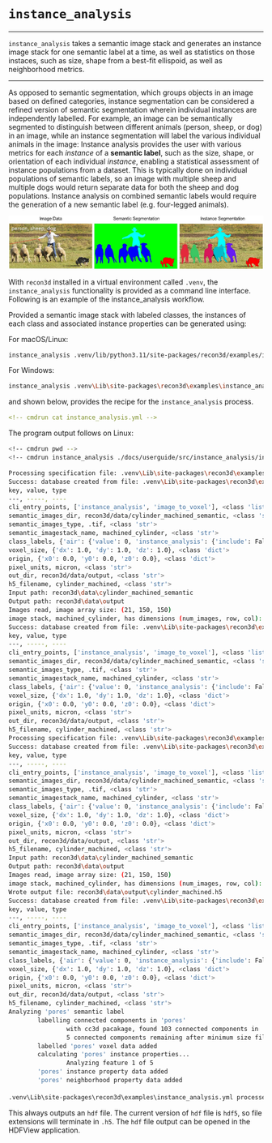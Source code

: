 # `instance_analysis`

---

`instance_analysis` takes a semantic image stack and generates an instance image stack for one semantic label at a time, as well as statistics on those instaces, such as size, shape from a best-fit ellispoid, as well as neighborhood metrics. 

---

As opposed to semantic segmentation, which groups objects in an image based on defined categories, instance segmentation can be considered a refined version of semantic segmentation wherein individual instances are independently labelled. For example, an image can be semantically segmented to distinguish between different animals (person, sheep, or dog) in an image, while an instance segmentation will label the various individual animals in the image:
Instance analysis provides the user with various metrics for each *instance* of a **semantic label**, such as the size, shape, or orientation of each individual *instance*, enabling a statistical assessment of instance populations from a dataset. This is typically done on individual populations of semantic labels, so an image with multiple sheep and multiple dogs would return separate data for both the sheep and dog populations. Instance analysis on combined semantic labels would require the generation of a new semantic label (e.g. four-legged animals).

![semantic_vs_instance.png](semantic_vs_instance.png)

With ``recon3d`` installed in a virtual environment called ``.venv``, the ``instance_analysis`` functionality is provided as a command line interface.  Following is an example of the instance_analysis workflow.

Provided a semantic image stack with labeled classes, the instances of each class and associated instance properties can be generated using: 

For macOS/Linux:

```sh
instance_analysis .venv/lib/python3.11/site-packages/recon3d/examples/instance_analysis.yml
```

For Windows:

```sh
instance_analysis .venv\Lib\site-packages\recon3d\examples\instance_analysis.yml
```

and shown below, provides the recipe for the ``instance_analysis`` process.

```yml
<!-- cmdrun cat instance_analysis.yml -->

```

The program output follows on Linux:

```sh
<!-- cmdrun pwd -->
<!-- cmdrun instance_analysis ./docs/userguide/src/instance_analysis/instance_analysis.yml -->
```

```sh
Processing specification file: .venv\Lib\site-packages\recon3d\examples\instance_analysis.yml
Success: database created from file: .venv\Lib\site-packages\recon3d\examples\instance_analysis.yml
key, value, type
---, -----, ----
cli_entry_points, ['instance_analysis', 'image_to_voxel'], <class 'list'>
semantic_images_dir, recon3d/data/cylinder_machined_semantic, <class 'str'>
semantic_images_type, .tif, <class 'str'>
semantic_imagestack_name, machined_cylinder, <class 'str'>
class_labels, {'air': {'value': 0, 'instance_analysis': {'include': False, 'min_feature_size': 0}}, 'metal': {'value': 1, 'instance_analysis': {'include': False, 'min_feature_size': 0}}, 'pores': {'value': 2, 'instance_analysis': {'include': True, 'min_feature_size': 12}}}, <class 'dict'>
voxel_size, {'dx': 1.0, 'dy': 1.0, 'dz': 1.0}, <class 'dict'>        
origin, {'x0': 0.0, 'y0': 0.0, 'z0': 0.0}, <class 'dict'>
pixel_units, micron, <class 'str'>
out_dir, recon3d/data/output, <class 'str'>
h5_filename, cylinder_machined, <class 'str'>
Input path: recon3d\data\cylinder_machined_semantic
Output path: recon3d\data\output
Images read, image array size: (21, 150, 150)
image stack, machined_cylinder, has dimensions (num_images, row, col): (21, 150, 150)
Success: database created from file: .venv\Lib\site-packages\recon3d\examples\instance_analysis.yml
key, value, type
---, -----, ----
cli_entry_points, ['instance_analysis', 'image_to_voxel'], <class 'list'>
semantic_images_dir, recon3d/data/cylinder_machined_semantic, <class 'str'>
semantic_images_type, .tif, <class 'str'>
semantic_imagestack_name, machined_cylinder, <class 'str'>
class_labels, {'air': {'value': 0, 'instance_analysis': {'include': False, 'min_feature_size': 0}}, 'metal': {'value': 1, 'instance_analysis': {'include': False, 'min_feature_size': 0}}, 'pores': {'value': 2, 'instance_analysis': {'include': True, 'min_feature_size': 12}}}, <class 'dict'>
voxel_size, {'dx': 1.0, 'dy': 1.0, 'dz': 1.0}, <class 'dict'>        
origin, {'x0': 0.0, 'y0': 0.0, 'z0': 0.0}, <class 'dict'>
pixel_units, micron, <class 'str'>
out_dir, recon3d/data/output, <class 'str'>
h5_filename, cylinder_machined, <class 'str'>
Processing specification file: .venv\Lib\site-packages\recon3d\examples\instance_analysis.yml
Success: database created from file: .venv\Lib\site-packages\recon3d\examples\instance_analysis.yml
key, value, type
---, -----, ----
cli_entry_points, ['instance_analysis', 'image_to_voxel'], <class 'list'>
semantic_images_dir, recon3d/data/cylinder_machined_semantic, <class 'str'>
semantic_images_type, .tif, <class 'str'>
semantic_imagestack_name, machined_cylinder, <class 'str'>
class_labels, {'air': {'value': 0, 'instance_analysis': {'include': False, 'min_feature_size': 0}}, 'metal': {'value': 1, 'instance_analysis': {'include': False, 'min_feature_size': 0}}, 'pores': {'value': 2, 'instance_analysis': {'include': True, 'min_feature_size': 12}}}, <class 'dict'>
voxel_size, {'dx': 1.0, 'dy': 1.0, 'dz': 1.0}, <class 'dict'>        
origin, {'x0': 0.0, 'y0': 0.0, 'z0': 0.0}, <class 'dict'>
pixel_units, micron, <class 'str'>
out_dir, recon3d/data/output, <class 'str'>
h5_filename, cylinder_machined, <class 'str'>
Input path: recon3d\data\cylinder_machined_semantic
Output path: recon3d\data\output
Images read, image array size: (21, 150, 150)
image stack, machined_cylinder, has dimensions (num_images, row, col): (21, 150, 150)
Wrote output file: recon3d\data\output\cylinder_machined.h5
Success: database created from file: .venv\Lib\site-packages\recon3d\examples\instance_analysis.yml
key, value, type
---, -----, ----
cli_entry_points, ['instance_analysis', 'image_to_voxel'], <class 'list'>
semantic_images_dir, recon3d/data/cylinder_machined_semantic, <class 'str'>
semantic_images_type, .tif, <class 'str'>
semantic_imagestack_name, machined_cylinder, <class 'str'>
class_labels, {'air': {'value': 0, 'instance_analysis': {'include': False, 'min_feature_size': 0}}, 'metal': {'value': 1, 'instance_analysis': {'include': False, 'min_feature_size': 0}}, 'pores': {'value': 2, 'instance_analysis': {'include': True, 'min_feature_size': 12}}}, <class 'dict'>
voxel_size, {'dx': 1.0, 'dy': 1.0, 'dz': 1.0}, <class 'dict'>        
origin, {'x0': 0.0, 'y0': 0.0, 'z0': 0.0}, <class 'dict'>
pixel_units, micron, <class 'str'>
out_dir, recon3d/data/output, <class 'str'>
h5_filename, cylinder_machined, <class 'str'>
Analyzing 'pores' semantic label
        labelling connected components in 'pores'
                with cc3d pacakage, found 103 connected components in 'pores'
                5 connected components remaining after minimum size filter of 12 voxels
        labelled 'pores' voxel data added
        calculating 'pores' instance properties...
                Analyzing feature 1 of 5
        'pores' instance property data added
        'pores' neighborhood property data added

.venv\Lib\site-packages\recon3d\examples\instance_analysis.yml processed!
```

This always outputs an `hdf` file.  The current version of `hdf` file is `hdf5`, so file extensions will terminate in `.h5`. The `hdf` file output can be opened in the HDFView application.
